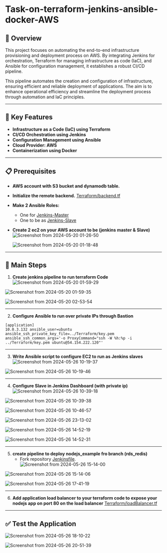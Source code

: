 # Task-on-terraform-jenkins-ansible-docker-AWS

## 📝 Overview
This project focuses on automating the end-to-end infrastructure provisioning and deployment process on AWS. By integrating Jenkins for orchestration, Terraform for managing infrastructure as code (IaC), and Ansible for configuration management, it establishes a robust CI/CD pipeline. 

This pipeline automates the creation and configuration of infrastructure, ensuring efficient and reliable deployment of applications. The aim is to enhance operational efficiency and streamline the deployment process through automation and IaC principles.

---

## 🚀 Key Features
- **Infrastructure as a Code (IaC) using Terraform**
- **CI/CD Orchestration using Jenkins**
- **Configuration Management using Ansible**
- **Cloud Provider: AWS**
- **Containerization using Docker**

---

## 📋 Prerequisites
- **AWS account with S3 bucket and dynamodb table.**
- **Initialize the remote backend.**
  [Terraform/backend.tf](https://github.com/alaa-alshitany/Project_DevOps_Tools/blob/main/Terraform/backend.tf)

- **Make 2 Ansible Roles:**
  - One for [Jenkins-Master](https://github.com/alaa-alshitany/Project_DevOps_Tools/blob/main/Ansible/Jenkins-Master/README.md)
  - One to be as [Jenkins-Slave](https://github.com/alaa-alshitany/Project_DevOps_Tools/blob/main/Ansible/Jenkins-Slave/README.md)

- **Create 2 ec2 on your AWS account to be (jenkins master & Slave)**
  ![Screenshot from 2024-05-20 01-26-50](https://github.com/alaa-alshitany/Project_DevOps_Tools/assets/71197108/9e014459-5b88-4803-83a8-72acb572fe2a)

  ![Screenshot from 2024-05-20 01-18-48](https://github.com/alaa-alshitany/Project_DevOps_Tools/assets/71197108/20c9f554-7a8d-4a9c-9212-097cfb05d6df)

---

## 📜 Main Steps

1. **Create jenkins pipeline to run terraform Code**
  ![Screenshot from 2024-05-20 01-59-29](https://github.com/alaa-alshitany/Project_DevOps_Tools/assets/71197108/8a0703c5-02a8-4597-a7b3-ebbfbf0e33af)

  ![Screenshot from 2024-05-20 01-59-35](https://github.com/alaa-alshitany/Project_DevOps_Tools/assets/71197108/9074f5e3-44ed-4880-9d8c-f3353d2c352e)

  ![Screenshot from 2024-05-20 02-53-54](https://github.com/alaa-alshitany/Project_DevOps_Tools/assets/71197108/3e17f377-811c-49e0-9fdb-4ec97148a303)

---

2. **Configure Ansible to run over private IPs through Bastion**
```
[application]
10.0.3.132 ansible_user=ubuntu ansible_ssh_private_key_file=../Terraform/key.pem ansible_ssh_common_args='-o ProxyCommand="ssh -W %h:%p -i ../Terraform/key.pem ubuntu@54.154.222.120"'
```
---

3. **Write Ansible script to configure EC2 to run as Jenkins slaves**
![Screenshot from 2024-05-26 10-19-37](https://github.com/alaa-alshitany/Project_DevOps_Tools/assets/71197108/28424e87-4f43-4cfb-be72-9ff5cb5aa762)

![Screenshot from 2024-05-26 10-19-46](https://github.com/alaa-alshitany/Project_DevOps_Tools/assets/71197108/917726ef-e0db-443e-8f48-bb412ac0e64d)

---
4. **Configure Slave in Jenkins Dashboard (with private ip)**
![Screenshot from 2024-05-26 10-39-18](https://github.com/alaa-alshitany/Project_DevOps_Tools/assets/71197108/4c5d5ea8-ea62-404b-87e9-7fd617033d9f)

![Screenshot from 2024-05-26 10-39-38](https://github.com/alaa-alshitany/Project_DevOps_Tools/assets/71197108/0e818669-8e99-476d-9540-61218f9962f2)

![Screenshot from 2024-05-26 10-46-57](https://github.com/alaa-alshitany/Project_DevOps_Tools/assets/71197108/2b2fe6ac-6b68-4dfd-a503-92ca5bd8f0b3)

![Screenshot from 2024-05-26 23-13-02](https://github.com/alaa-alshitany/Project_DevOps_Tools/assets/71197108/55704a6f-b638-4783-8387-15505e35398b)

![Screenshot from 2024-05-26 14-52-19](https://github.com/alaa-alshitany/Project_DevOps_Tools/assets/71197108/a8dd3389-eb3f-48b7-a993-7650a34d90f9)

![Screenshot from 2024-05-26 14-52-31](https://github.com/alaa-alshitany/Project_DevOps_Tools/assets/71197108/22e8b89e-d945-4889-8e50-595ae84e24a2)

---
5. **create pipeline to deploy nodejs_example fro branch (rds_redis)**
   - Fork repository [Jenkinsfile](https://github.com/alaa-alshitany/jenkins_nodejs_example/blob/rds_redis/dockerfile).
![Screenshot from 2024-05-26 15-14-00](https://github.com/alaa-alshitany/Project_DevOps_Tools/assets/71197108/aba6dc38-cbbc-4839-98db-6138ebd29e84)

![Screenshot from 2024-05-26 15-14-06](https://github.com/alaa-alshitany/Project_DevOps_Tools/assets/71197108/1f17a529-cc67-43f5-ae69-e7a06bcc641e)

![Screenshot from 2024-05-26 17-41-19](https://github.com/alaa-alshitany/Project_DevOps_Tools/assets/71197108/b3f964c4-6dfd-44e6-851e-15fe37e46d6b)

---
6. **Add application load balancer to your terraform code to expose your nodejs app on port 80 on the load balancer**
   [Terraform/loadBalancer.tf](https://github.com/alaa-alshitany/Project_DevOps_Tools/blob/main/Terraform/loadBalancer.tf)
---

## ✅ Test the Application
![Screenshot from 2024-05-26 18-10-22](https://github.com/alaa-alshitany/Project_DevOps_Tools/assets/71197108/f95513a9-adc7-405c-b3a7-7c9bb30e3b29)

![Screenshot from 2024-05-26 20-51-39](https://github.com/alaa-alshitany/Project_DevOps_Tools/assets/71197108/eb632664-6c38-4ea9-9a5c-2261c8f5d9dc)
